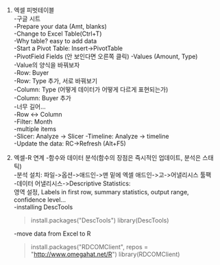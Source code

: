 1. 엑셀 피벗테이블  
    -구글 시트  
    -Prepare your data (Amt, blanks)  
    -Change to Excel Table(Ctrl+T)  
    -Why table? easy to add data  
    -Start a Pivot Table: Insert->PivotTable  
    -PivotField Fields (안 보인다면 오른쪽 클릭)
    -Values (Amount, Type)  
    -Value의 양식을 바꿔보자  
    -Row: Buyer  
    -Row: Type 추가, 서로 바꿔보기  
    -Column: Type (어떻게 데이터가 어떻게 다르게 표현되는가)  
    -Column: Buyer 추가  
    -너무 길어...  
    -Row <-> Column  
    -Filter: Month  
    -multiple items  
    -Slicer: Analyze -> Slicer
    -Timeline: Analyze -> timeline  
    -Update the data: RC->Refresh  (Alt+F5)  
    

2. 엑셀-R 연계
    -함수와 데이터 분석(함수의 장점은 즉시적인 업데이트, 분석은 스태틱)  
    -분석 설치: 파일->옵션->애드인->맨 밑에 엑셀 애드인->고->어낼리시스 툴팩  
    -데이터 어낼리시스->Descriptive Statistics:  
        영역 설정, Labels in first row, summary statistics, output range, confidence level...  
    -installing DescTools  
    > install.packages("DescTools")
    > library(DescTools)
    
    -move data from Excel to R
    > install.packages("RDCOMClient", repos = "http://www.omegahat.net/R")
    > library(RDCOMClient)
